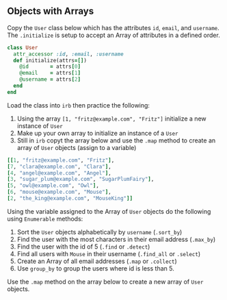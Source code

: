 ## Objects with Arrays

Copy the `User` class below which has the attributes `id`, `email`, and `username`. The `.initialize` is setup to accept an Array of attributes in a defined order.
```rb
class User
  attr_accessor :id, :email, :username
  def initialize(attrs=[])
    @id       = attrs[0]
    @email    = attrs[1]
    @username = attrs[2]
  end
end
```

Load the class into `irb` then practice the following:

1. Using the array `[1, "fritz@example.com", "Fritz"]` initialize a new instance of `User`
1. Make up your own array to initialize an instance of a `User`
1. Still in `irb` copyt the array below and use the `.map` method to create an array of `User` objects (assign to a variable)
```rb
[[1, "fritz@example.com", "Fritz"],
[7, "clara@example.com", "Clara"],
[4, "angel@example.com", "Angel"],
[3, "sugar_plum@example.com", "SugarPlumFairy"],
[5, "owl@example.com", "Owl"],
[6, "mouse@example.com", "Mouse"],
[2, "the_king@example.com", "MouseKing"]]
```

Using the variable assigned to the Array of `User` objects do the following using `Enumerable` methods:

1. Sort the `User` objects alphabetically by `username` (`.sort_by`)
1. Find the user with the most characters in their email address (`.max_by`)
1. Find the user with the id of 5 (`.find` or `.detect`)
1. Find all users with `Mouse` in their username (`.find_all` or `.select`)
1. Create an Array of all email addresses (`.map` or `.collect`)
1. Use `group_by` to group the users where id is less than 5.

Use the `.map` method on the array below to create a new array of `User` objects.
